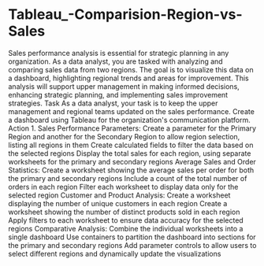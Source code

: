 # Tableau_-Comparision-Region-vs-Sales
Sales performance analysis is essential for strategic planning in any organization. As a data analyst, you are tasked with analyzing and comparing sales data from two regions. The goal is to visualize this data on a dashboard, highlighting regional trends and areas for improvement. This analysis will support upper management in making informed decisions, enhancing strategic planning, and implementing sales improvement strategies.
Task As a data analyst, your task is to keep the upper management and regional teams updated on the sales performance. Create a dashboard using Tableau for the organization's communication platform.
Action
1.
Sales Performance Parameters:
Create a parameter for the Primary Region and another for the Secondary Region to allow region selection, listing all regions in them
Create calculated fields to filter the data based on the selected regions
Display the total sales for each region, using separate worksheets for the primary and secondary regions
Average Sales and Order Statistics:
Create a worksheet showing the average sales per order for both the primary and secondary regions
Include a count of the total number of orders in each region
Filter each worksheet to display data only for the selected region
Customer and Product Analysis:
Create a worksheet displaying the number of unique customers in each region
Create a worksheet showing the number of distinct products sold in each region
Apply filters to each worksheet to ensure data accuracy for the selected regions
Comparative Analysis:
Combine the individual worksheets into a single dashboard
Use containers to partition the dashboard into sections for the primary and secondary regions
Add parameter controls to allow users to select different regions and dynamically update the visualizations
